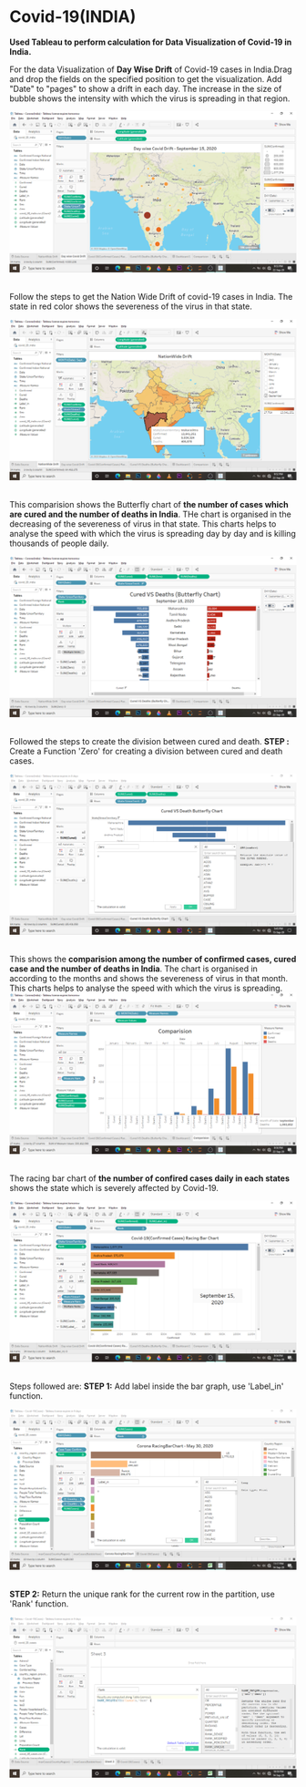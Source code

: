# Covid-19(INDIA)
<b>Used Tableau to perform calculation for Data Visualization of Covid-19 in India.</b>

For the data Visualization of <b>Day Wise Drift</b> of Covid-19 cases in India.Drag and drop the fields on the specified position to get the visualization. Add "Date" to "pages" to show a drift in each day. The increase in the size of bubble shows the intensity with which the virus is spreading in that region. &nbsp;

![](https://github.com/anubhuti2522/Covid-19/blob/master/images/DaywiseDrift.png)
&nbsp;&nbsp;



Follow the steps to get the Nation Wide Drift of covid-19 cases in India. The state in red color shows the severeness of the virus in that state. &nbsp;

![](https://github.com/anubhuti2522/Covid-19/blob/master/images/NAtionWideDrift.png)
&nbsp;&nbsp;



This comparision shows the Butterfly chart of <b>the number of cases which are cured and the number of deaths in India</b>. THe chart is organised in the decreasing of the severeness of virus in that state. This charts helps to analyse the speed with which the virus is spreading day by day and is killing thousands of people daily. &nbsp;

![](https://github.com/anubhuti2522/Covid-19/blob/master/images/CuredVSdeath.png)
&nbsp;&nbsp;

Followed the steps to create the division between cured and death.
<b>STEP :</b> Create a Function 'Zero' for creating a division between cured and death cases. &nbsp;

![](https://github.com/anubhuti2522/Covid-19/blob/master/images/Zero.png)
&nbsp;&nbsp;



This shows the <b>comparision among the number of confirmed cases, cured case and the number of deaths in India</b>. The chart is organised in according to the months and shows the severeness of virus in that month. This charts helps to analyse the speed with which the virus is spreading.&nbsp;
![](https://github.com/anubhuti2522/Covid-19/blob/master/images/Comparision.png)
&nbsp;&nbsp;



The racing bar chart of <b>the number of confired cases daily in each states</b> shows the state which is severely affected by Covid-19. &nbsp;

![](https://github.com/anubhuti2522/Covid-19/blob/master/images/confirmedCase.png)
&nbsp;

Steps followed are:
<b>STEP 1:</b> Add label inside the bar graph, use 'Label_in' function. &nbsp;

![](https://github.com/anubhuti2522/Covid-19/blob/master/images/Label_in.png)
&nbsp;

<b>STEP 2:</b> Return the unique rank for the current row in the partition, use 'Rank' function. &nbsp;

![](https://github.com/anubhuti2522/Covid-19/blob/master/images/Rank.png)
